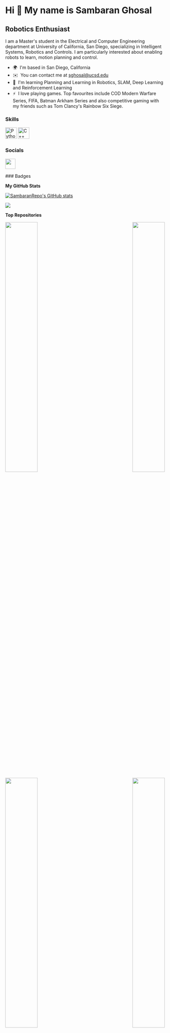 Hi 👋 My name is Sambaran Ghosal
================================

Robotics Enthusiast
-------------------

I am a Master's student in the Electrical and Computer Engineering department at University of California, San Diego, specializing in Intelligent Systems, Robotics and Controls. I am particularly interested about enabling robots to learn, motion planning and control.

*   🌍  I'm based in San Diego, California
*   ✉️  You can contact me at [sghosal@ucsd.edu](mailto:sghosal@ucsd.edu)
*   🧠  I'm learning Planning and Learning in Robotics, SLAM, Deep Learning and Reinforcement Learning
*   ⚡  I love playing games. Top favourites include COD Modern Warfare Series, FIFA, Batman Arkham Series and also competitive gaming with my friends such as Tom Clancy's Rainbow Six Siege.
### Skills
<p align="left">
<a href="https://www.python.org/" target="_blank" rel="noreferrer"><img src="https://raw.githubusercontent.com/danielcranney/readme-generator/main/public/icons/skills/python-colored.svg" width="36" height="36" alt="Python" /></a>
<a href="https://docs.microsoft.com/en-us/cpp/?view=msvc-170" target="_blank" rel="noreferrer"><img src="https://raw.githubusercontent.com/danielcranney/readme-generator/main/public/icons/skills/cplusplus-colored.svg" width="36" height="36" alt="C++" /></a>
</p>
                    
### Socials

<p align="left"> <a href="https://www.github.com/SambaranRepo" target="_blank" rel="noreferrer"><img src="https://raw.githubusercontent.com/danielcranney/readme-generator/main/public/icons/socials/github.svg" width="32" height="32" /></a></p>
### Badges

<b>My GitHub Stats</b>

<a href="http://www.github.com/SambaranRepo"><img src="https://github-readme-stats.vercel.app/api?username=SambaranRepo&show_icons=true&hide=&count_private=true&title_color=0891b2&text_color=ffffff&icon_color=0891b2&bg_color=1c1917&hide_border=true&show_icons=true" alt="SambaranRepo's GitHub stats" /></a>

<a href="http://www.github.com/SambaranRepo"><img src="https://github-readme-streak-stats.herokuapp.com/?user=SambaranRepo&stroke=ffffff&background=1c1917&ring=0891b2&fire=0891b2&currStreakNum=ffffff&currStreakLabel=0891b2&sideNums=ffffff&sideLabels=ffffff&dates=ffffff&hide_border=true" /></a>

<b>Top Repositories</b>

<div width="100%" align="center"><a href="https://github.com/SambaranRepo/Visual-Inertial-SLAM" align="left"><img align="left" width="45%" src="https://github-readme-stats.vercel.app/api/pin/?username=SambaranRepo&repo=Visual-Inertial-SLAM&title_color=0891b2&text_color=ffffff&icon_color=0891b2&bg_color=1c1917&hide_border=true&locale=en" /></a><a href="https://github.com/SambaranRepo/Particle-Filter-SLAM" align="right"><img align="right" width="45%" src="https://github-readme-stats.vercel.app/api/pin/?username=SambaranRepo&repo=Particle-Filter-SLAM&title_color=0891b2&text_color=ffffff&icon_color=0891b2&bg_color=1c1917&hide_border=true&locale=en" /></a></div><br /><br /><br /><br /><br /><br /><br />

<br /><br /><br /><br /><br />

<div width="100%" align="center"><a href="https://github.com/SambaranRepo/Color-Segmentation-and-Object-Detection" align="left"><img align="left" width="45%" src="https://github-readme-stats.vercel.app/api/pin/?username=SambaranRepo&repo=Color-Segmentation-and-Object-Detection&title_color=0891b2&text_color=ffffff&icon_color=0891b2&bg_color=1c1917&hide_border=true&locale=en" /></a><a href="https://github.com/SambaranRepo/Dynamic-Programming-for-Deterministic-Shortest-Path" align="right"><img align="right" width="45%" src="https://github-readme-stats.vercel.app/api/pin/?username=SambaranRepo&repo=Dynamic-Programming-for-Deterministic-Shortest-Path&title_color=0891b2&text_color=ffffff&icon_color=0891b2&bg_color=1c1917&hide_border=true&locale=en" /></a></div>
